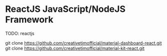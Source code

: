 # ReactJS JavaScript/NodeJS Framework

TODO: reactjs

git clone https://github.com/creativetimofficial/material-dashboard-react.git
git clone https://github.com/creativetimofficial/material-kit-react.git